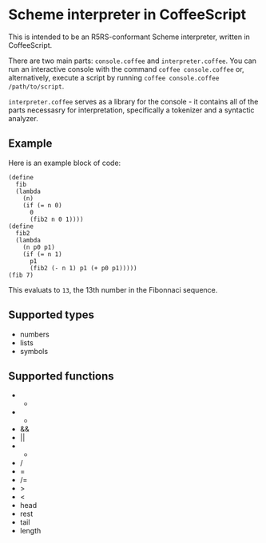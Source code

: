 Scheme interpreter in CoffeeScript
=======
This is intended to be an R5RS-conformant Scheme interpreter, written in CoffeeScript.

There are two main parts: `console.coffee` and `interpreter.coffee`. You can run an interactive console with the command `coffee console.coffee` or, alternatively, execute a script by running `coffee console.coffee /path/to/script`.

`interpreter.coffee` serves as a library for the console - it contains all of the parts necessasry for interpretation, specifically a tokenizer and a syntactic analyzer.

## Example
Here is an example block of code:

    (define
      fib
      (lambda
        (n)
        (if (= n 0)
          0
          (fib2 n 0 1))))
    (define
      fib2
      (lambda
        (n p0 p1)
        (if (= n 1)
          p1
          (fib2 (- n 1) p1 (+ p0 p1)))))
    (fib 7)

This evaluats to `13`, the 13th number in the Fibonnaci sequence.

## Supported types
  * numbers
  * lists
  * symbols

## Supported functions
  * +
  * -
  * &&
  * ||
  * *
  * /
  * =
  * /=
  * \>
  * <
  * head
  * rest
  * tail
  * length
